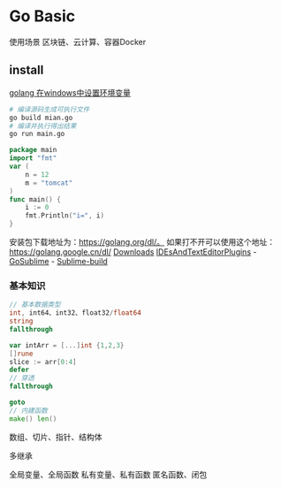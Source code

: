 # Go Basic
<!-- @author DHJT 2019-11-20 -->

使用场景
    区块链、云计算、容器Docker

## install
[golang 在windows中设置环境变量](https://blog.csdn.net/keepd/article/details/79430254)

```sh
# 编译源码生成可执行文件
go build mian.go
# 编译并执行得出结果
go run main.go
```

```go
package main
import "fmt"
var (
    n = 12
    m = "tomcat"
)
func main() {
    i := 0
    fmt.Println("i=", i)
}
```

安装包下载地址为：https://golang.org/dl/。
如果打不开可以使用这个地址：https://golang.google.cn/dl/
[Downloads](https://golang.google.cn/dl/)
[IDEsAndTextEditorPlugins](https://github.com/golang/go/wiki/IDEsAndTextEditorPlugins)
    - [GoSublime](https://github.com/DisposaBoy/GoSublime)
    - [Sublime-build](https://github.com/golang/sublime-build)


### 基本知识
```go
// 基本数据类型
int, int64、int32、float32/float64
string
fallthrough

var intArr = [...]int {1,2,3}
[]rune
slice := arr[0:4]
defer 
// 穿透
fallthrough

goto
// 内建函数
make() len()
```
数组、切片、指针、结构体

多继承

全局变量、全局函数
私有变量、私有函数
匿名函数、闭包

